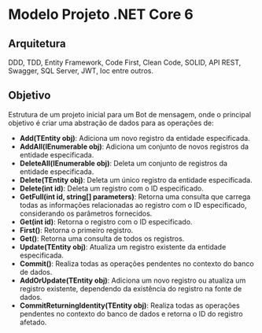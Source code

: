 # Modelo Projeto .NET Core 6

## Arquitetura

DDD, TDD, Entity Framework, Code First, Clean Code, SOLID, API REST, Swagger, SQL Server, JWT, Ioc entre outros.

## Objetivo

Estrutura de um projeto inicial para um Bot de mensagem, onde o principal objetivo é criar uma abstração de dados para as operações de: 

<ul>
<li><b>Add(TEntity obj)</b>: Adiciona um novo registro da entidade especificada.</li>
<li><b>AddAll(IEnumerable<TEntity> obj)</b>: Adiciona um conjunto de novos registros da entidade especificada.</li>
<li><b>DeleteAll(IEnumerable<TEntity> obj)</b>: Deleta um conjunto de registros da entidade especificada.</li>
<li><b>Delete(TEntity obj)</b>: Deleta um único registro da entidade especificada.</li>
<li><b>Delete(int id)</b>: Deleta um registro com o ID especificado.</li>
<li><b>GetFull(int id, string[] parameters)</b>: Retorna uma consulta que carrega todas as informações relacionadas ao registro com o ID especificado, considerando os parâmetros fornecidos.</li>
<li><b>Get(int id)</b>: Retorna o registro com o ID especificado.</li>
<li><b>First()</b>: Retorna o primeiro registro.</li>
<li><b>Get()</b>: Retorna uma consulta de todos os registros.</li>
<li><b>Update(TEntity obj)</b>: Atualiza um registro existente da entidade especificada.</li>
<li><b>Commit()</b>: Realiza todas as operações pendentes no contexto do banco de dados.</li>
<li><b>AddOrUpdate(TEntity obj)</b>: Adiciona um novo registro ou atualiza um registro existente, dependendo da existência do registro na fonte de dados.</li>
<li><b>CommitReturningIdentity(TEntity obj)</b>: Realiza todas as operações pendentes no contexto do banco de dados e retorna o ID do registro afetado.</li>
</ul>
